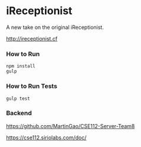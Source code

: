 # iReceptionist

A new take on the original iReceptionist.

http://ireceptionist.cf

### How to Run

    npm install
    gulp

### How to Run Tests

    gulp test


### Backend

https://github.com/MartinGao/CSE112-Server-Team8

https://cse112.siriolabs.com/doc/
